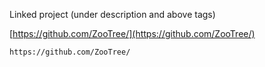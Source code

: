 
Linked project (under description and above tags)

[https://github.com/ZooTree/](https://github.com/ZooTree/)

```
https://github.com/ZooTree/
```
